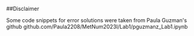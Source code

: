 ##Disclaimer

Some code snippets for error solutions were taken from Paula Guzman's github
github.com/Paula2208/MetNum2023I/Lab1/pguzmanz_Lab1.ipynb
